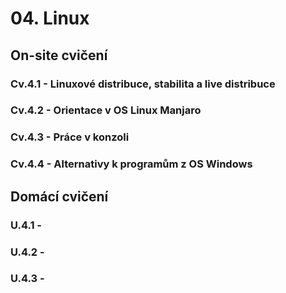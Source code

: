 # 04. Linux

## On-site cvičení

### Cv.4.1 - Linuxové distribuce, stabilita a live distribuce

### Cv.4.2 - Orientace v OS Linux Manjaro

### Cv.4.3 - Práce v konzoli

### Cv.4.4 - Alternativy k programům z OS Windows

## Domácí cvičení

### U.4.1 -

### U.4.2 -

### U.4.3 -
